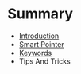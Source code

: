 # Summary

* [Introduction](README.md)
* [Smart Pointer](smart_pointer.md)
* [Keywords](keywords.md)
* Tips And Tricks

